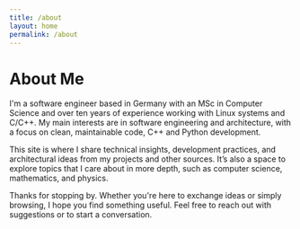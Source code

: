```yaml
---
title: /about
layout: home
permalink: /about
---
```


# About Me

I'm a software engineer based in Germany with an MSc in Computer Science and over ten years of experience working with Linux systems and C/C++. My main interests are in software engineering and architecture, with a focus on clean, maintainable code, C++ and Python development.

This site is where I share technical insights, development practices, and architectural ideas from my projects and other sources. It’s also a space to explore topics that I care about in more depth, such as computer science, mathematics, and physics.

Thanks for stopping by. Whether you're here to exchange ideas or simply browsing, I hope you find something useful. Feel free to reach out with suggestions or to start a conversation.